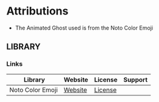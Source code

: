 # Attributions
- The Animated Ghost used is from the Noto Color Emoji

## LIBRARY

### Links
| &nbsp;Library     | Website     | License     | Support     |
| ----------------- | ----------- | ----------- | ----------- |
| Noto Color Emoji  | [Website](https://fonts.google.com/noto/specimen/Noto+Color+Emoji/) | [License](https://fonts.google.com/noto/specimen/Noto+Color+Emoji/about) |  |
